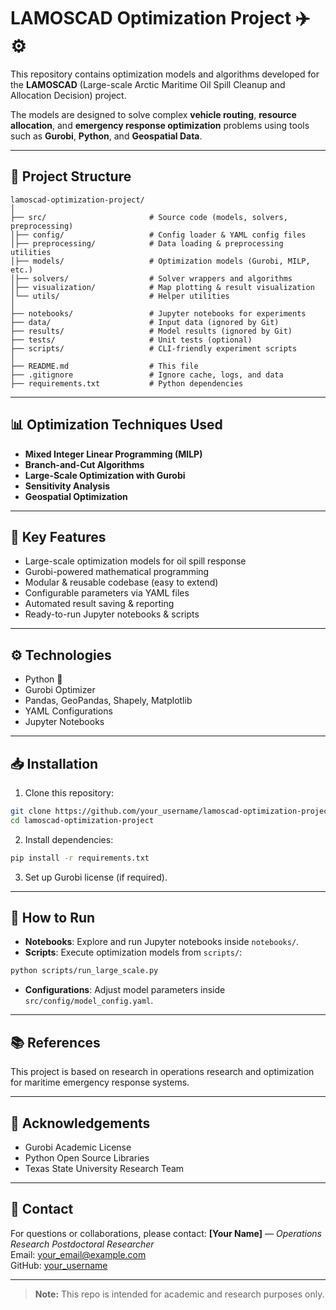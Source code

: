 
# LAMOSCAD Optimization Project ✈️⚙️

This repository contains optimization models and algorithms developed for the **LAMOSCAD** (Large-scale Arctic Maritime Oil Spill Cleanup and Allocation Decision) project.

The models are designed to solve complex **vehicle routing**, **resource allocation**, and **emergency response optimization** problems using tools such as **Gurobi**, **Python**, and **Geospatial Data**.

---

## 📂 Project Structure

```
lamoscad-optimization-project/
│
├── src/                       # Source code (models, solvers, preprocessing)
│├── config/                   # Config loader & YAML config files
│├── preprocessing/            # Data loading & preprocessing utilities
│├── models/                   # Optimization models (Gurobi, MILP, etc.)
│├── solvers/                  # Solver wrappers and algorithms
│├── visualization/            # Map plotting & result visualization
│└── utils/                    # Helper utilities
│
├── notebooks/                 # Jupyter notebooks for experiments
├── data/                      # Input data (ignored by Git)
├── results/                   # Model results (ignored by Git)
├── tests/                     # Unit tests (optional)
├── scripts/                   # CLI-friendly experiment scripts
│
├── README.md                  # This file
├── .gitignore                 # Ignore cache, logs, and data
├── requirements.txt           # Python dependencies
```

---

## 📊 Optimization Techniques Used

- **Mixed Integer Linear Programming (MILP)**
- **Branch-and-Cut Algorithms**
- **Large-Scale Optimization with Gurobi**
- **Sensitivity Analysis**
- **Geospatial Optimization**

---

## 🚀 Key Features

- Large-scale optimization models for oil spill response
- Gurobi-powered mathematical programming
- Modular & reusable codebase (easy to extend)
- Configurable parameters via YAML files
- Automated result saving & reporting
- Ready-to-run Jupyter notebooks & scripts

---

## ⚙️ Technologies

- Python 🐍
- Gurobi Optimizer
- Pandas, GeoPandas, Shapely, Matplotlib
- YAML Configurations
- Jupyter Notebooks

---

## 📥 Installation

1. Clone this repository:
```bash
git clone https://github.com/your_username/lamoscad-optimization-project.git
cd lamoscad-optimization-project
```

2. Install dependencies:
```bash
pip install -r requirements.txt
```

3. Set up Gurobi license (if required).

---

## 📄 How to Run

- **Notebooks**: Explore and run Jupyter notebooks inside `notebooks/`.
- **Scripts**: Execute optimization models from `scripts/`:
```bash
python scripts/run_large_scale.py
```

- **Configurations**: Adjust model parameters inside `src/config/model_config.yaml`.

---

## 📚 References

This project is based on research in operations research and optimization for maritime emergency response systems.

---

## 📢 Acknowledgements

- Gurobi Academic License  
- Python Open Source Libraries  
- Texas State University Research Team

---

## 📧 Contact

For questions or collaborations, please contact:
**[Your Name]** — *Operations Research Postdoctoral Researcher*  
Email: your_email@example.com  
GitHub: [your_username](https://github.com/your_username)

---

> **Note:** This repo is intended for academic and research purposes only.
